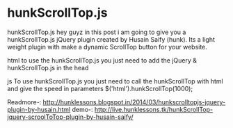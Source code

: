 hunkScrollTop.js
================

hunkScrollTop.js
hey guyz in this post i am going to give you a  hunkScrollTop.js jQuery plugin created by Husain Saify (hunk). Its a light weight plugin with make a dynamic ScrollTop button for your website.

html
to use the hunkScrollTop.js you just need to add the jQuery & hunkScrollTop.js in the head
<script type="text/javascript" src="http://code.jquery.com/jquery-1.11.0.min.js"></script>
<script type="text/javascript" src="hunkScrollTop.js"></script>

js
To use hunkScrollTop.js you just need to call the hunkScrollTop with html and give the speed in parameters $('html').hunkScrollTop(1000);
<script type="text/javascript">
  $(document).ready(function(){
    $('body').hunkScrollTop(1000);
  });
</script>

Readmore-: http://hunklessons.blogspot.in/2014/03/hunkscrolltopjs-jquery-plugin-by-husain.html
demo-: http://live.hunklessons.tk/hunkScrollTop-jquery-scroolToTop-plugin-by-husain-saify/
